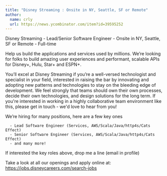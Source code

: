 ```yaml
---
title: "Disney Streaming : Onsite in NY, Seattle, SF or Remote"
author:
  name: crly
  url: https://news.ycombinator.com/item?id=39595252
---
```

Disney Streaming - Lead&#x2F;Senior Software Engineer - Onsite in NY, Seattle, SF or Remote - Full-time

Help us build the applications and services used by millions. We’re looking for folks to build amazing user experiences and performant, scalable APIs for Disney+, Hulu, Star+ and ESPN+.

You’ll excel at Disney Streaming if you’re a well-versed technologist and specialist in your field, interested in raising the bar by innovating and adopting new patterns and technologies to stay on the bleeding edge of development. We feel strongly that teams should own their own processes, decide their own technologies, and design solutions for the long term. If you&#x27;re interested in working in a highly collaborative team environment like this, please get in touch - we&#x27;d love to hear from you!

We’re hiring for many positions, here are a few key ones

<pre><code>  - Lead Software Engineer (Services, AWS&#x2F;Scala&#x2F;Java&#x2F;http4s&#x2F;Cats Effect)
  - Senior Software Engineer (Services, AWS&#x2F;Scala&#x2F;Java&#x2F;http4s&#x2F;Cats Effect)
  - and many more!
</code></pre>
If interested the key roles above, drop me a line (email in profile)

Take a look at all our openings and apply online at: 
<a href="https:&#x2F;&#x2F;jobs.disneycareers.com&#x2F;search-jobs" rel="nofollow">https:&#x2F;&#x2F;jobs.disneycareers.com&#x2F;search-jobs</a>
